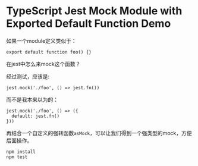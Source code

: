 TypeScript Jest Mock Module with Exported Default Function Demo
=========================================================

如果一个module定义类似于：

```
export default function foo() {}
```

在jest中怎么来mock这个函数？

经过测试，应该是:

```
jest.mock('./foo', () => jest.fn())
```

而不是我本来以为的：

```
jest.mock('./foo', () => ({
  default: jest.fn()
}))
```

再结合一个自定义的强转函数`asMock`，可以让我们得到一个强类型的mock，方便后面操作。

```
npm install
npm test
```
